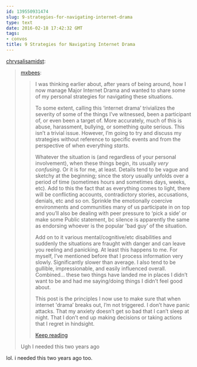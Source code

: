 ```yaml
---
id: 139550931474
slug: 9-strategies-for-navigating-internet-drama
type: text
date: 2016-02-18 17:42:32 GMT
tags:
- convos
title: 9 Strategies for Navigating Internet Drama
---
```

<p><a class="tumblr_blog" href="http://chrysalisamidst.tumblr.com/post/139550741588">chrysalisamidst</a>:</p>
<blockquote>
<p><a class="tumblr_blog" href="http://mxbees.tumblr.com/post/139550647989">mxbees</a>:</p>
<blockquote>
<p>I was thinking earlier about, after years of being around, how I now manage Major Internet Drama and wanted to share some of my personal strategies for navigating these situations.</p>

<p>To some extent, calling this ‘internet drama’ trivializes the severity of some of the things I’ve witnessed, been a participant of, or even been a target of. More accurately, much of this is abuse, harassment, bullying, or something quite serious. This isn’t a trivial issue. However, I’m going to try and discuss my strategies without reference to specific events and from the perspective of when everything <em>starts</em>.</p>

<p>Whatever the situation is (and regardless of your personal involvement), when these things begin, its usually <em>very confusing</em>. Or it is for me, at least. Details tend to be vague and sketchy at the beginning; since the story usually unfolds over a period of time (sometimes hours and sometimes days, weeks, etc). Add to this the fact that as everything comes to light, there will be conflicting accounts, contradictory stories, accusations, denials, etc and so on. Sprinkle the emotionally coercive environments and communities many of us participate in on top and you’ll also be dealing with peer pressure to ‘pick a side’ or make some Public statement, bc silence is apparently the same as endorsing whoever is the popular 'bad guy’ of the situation.</p>

<p>Add on to it various mental/cognitive/etc disabilities and suddenly the situations are fraught with danger and can leave you reeling and panicking. At least this happens to me. For myself, I’ve mentioned before that I process information very slowly. Significantly slower than average. I also tend to be gullible, impressionable, and easily influenced overall. Combined… these two things have landed me in places I didn’t want to be and had me saying/doing things I didn’t feel good about.</p>

<p>This post is the principles I now use to make sure that when internet 'drama’ breaks out, I’m not triggered. I don’t have panic attacks. That my anxiety doesn’t get so bad that I can’t sleep at night. That I don’t end up making decisions or taking actions that I regret in hindsight.</p> <p><a href="http://mxb.ca/post/139550647989/9-strategies-for-navigating-internet-drama" class="tmblr-truncated-link read_more">Keep reading</a></p>
</blockquote>
<p>Ugh I needed this two years ago</p>
</blockquote>

lol. i needed this two years ago too.